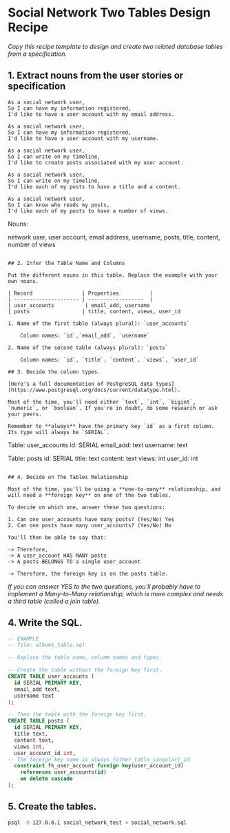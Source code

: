 # Social Network Two Tables Design Recipe

_Copy this recipe template to design and create two related database tables from a specification._

## 1. Extract nouns from the user stories or specification

```
As a social network user,
So I can have my information registered,
I'd like to have a user account with my email address.

As a social network user,
So I can have my information registered,
I'd like to have a user account with my username.

As a social network user,
So I can write on my timeline,
I'd like to create posts associated with my user account.

As a social network user,
So I can write on my timeline,
I'd like each of my posts to have a title and a content.

As a social network user,
So I can know who reads my posts,
I'd like each of my posts to have a number of views.

```
Nouns:

network user, user account, email address, username, posts, title, content, number of views
```

## 2. Infer the Table Name and Columns

Put the different nouns in this table. Replace the example with your own nouns.

| Record                | Properties          |
| --------------------- | ------------------  |
| user_accounts          | email_add, username
| posts                 | title, content, views, user_id

1. Name of the first table (always plural): `user_accounts`

    Column names: `id`,`email_add`, `username`

2. Name of the second table (always plural): `posts`

    Column names: `id`, `title`, `content`, `views`, `user_id`

## 3. Decide the column types.

[Here's a full documentation of PostgreSQL data types](https://www.postgresql.org/docs/current/datatype.html).

Most of the time, you'll need either `text`, `int`, `bigint`, `numeric`, or `boolean`. If you're in doubt, do some research or ask your peers.

Remember to **always** have the primary key `id` as a first column. Its type will always be `SERIAL`.

```

Table: user_accounts
id: SERIAL
email_add: text
username: text

Table: posts
id: SERIAL
title: text
content: text
views: int
user_id: int

```

## 4. Decide on The Tables Relationship

Most of the time, you'll be using a **one-to-many** relationship, and will need a **foreign key** on one of the two tables.

To decide on which one, answer these two questions:

1. Can one user_accounts have many posts? (Yes/No) Yes
2. Can one posts have many user_accounts? (Yes/No) No

You'll then be able to say that:

-> Therefore,
-> A user_account HAS MANY posts
-> A posts BELONGS TO a single user_account

-> Therefore, the foreign key is on the posts table.
```

*If you can answer YES to the two questions, you'll probably have to implement a Many-to-Many relationship, which is more complex and needs a third table (called a join table).*

## 4. Write the SQL.

```sql
-- EXAMPLE
-- file: albums_table.sql

-- Replace the table name, columm names and types.

-- Create the table without the foreign key first.
CREATE TABLE user_accounts (
  id SERIAL PRIMARY KEY,
  email_add text,
  username text
);

-- Then the table with the foreign key first.
CREATE TABLE posts (
  id SERIAL PRIMARY KEY,
  title text,
  content text,
  views int,
  user_account_id int,
-- The foreign key name is always {other_table_singular}_id
  constraint fk_user_account foreign key(user_account_id)
    references user_accounts(id)
    on delete cascade
);

```

## 5. Create the tables.

```bash
psql -h 127.0.0.1 social_network_test < social_network.sql
```
